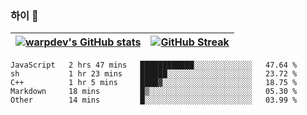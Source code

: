 
### 하이 👋
[![warpdev's GitHub stats](https://github-readme-stats.vercel.app/api?username=warpdev&show_icons=true&theme=vue-dark)](#) |[![GitHub Streak](https://github-readme-streak-stats.herokuapp.com/?user=warpdev&theme=dark)](#)
--- | --- |
<!--START_SECTION:waka-->
```text
JavaScript   2 hrs 47 mins   ████████████░░░░░░░░░░░░░   47.64 % 
sh           1 hr 23 mins    ██████░░░░░░░░░░░░░░░░░░░   23.72 % 
C++          1 hr 5 mins     ████▓░░░░░░░░░░░░░░░░░░░░   18.75 % 
Markdown     18 mins         █▒░░░░░░░░░░░░░░░░░░░░░░░   05.30 % 
Other        14 mins         █░░░░░░░░░░░░░░░░░░░░░░░░   03.99 % 
```
<!--END_SECTION:waka-->

<!--
**warpdev/warpdev** is a ✨ _special_ ✨ repository because its `README.md` (this file) appears on your GitHub profile.

Here are some ideas to get you started:

- 🔭 I’m currently working on ...
- 🌱 I’m currently learning ...
- 👯 I’m looking to collaborate on ...
- 🤔 I’m looking for help with ...
- 💬 Ask me about ...
- 📫 How to reach me: ...
- 😄 Pronouns: ...
- ⚡ Fun fact: ...
-->
